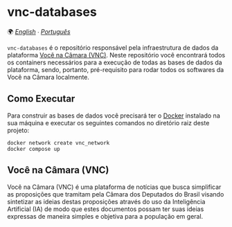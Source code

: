 # vnc-databases

🌍 *[English](README.md) ∙ [Português](README_pt.md)*

`vnc-databases` é o repositório responsável pela infraestrutura de dados da plataforma [Você na Câmara (VNC)](#você-na-câmara-vnc).
Neste repositório você encontrará todos os containers necessários para a execução de todas as bases de dados da plataforma,
sendo, portanto, pré-requisito para rodar todos os softwares da Você na Câmara localmente.

## Como Executar

Para construir as bases de dados você precisará ter o [Docker](https://www.docker.com) instalado na sua máquina e
executar os seguintes comandos no diretório raiz deste projeto:

````shell
docker network create vnc_network
docker compose up
````

## Você na Câmara (VNC)

Você na Câmara (VNC) é uma plataforma de notícias que busca simplificar as proposições que tramitam pela Câmara dos
Deputados do Brasil visando sintetizar as ideias destas proposições através do uso da Inteligência Artificial (IA)
de modo que estes documentos possam ter suas ideias expressas de maneira simples e objetiva para a população em geral.
